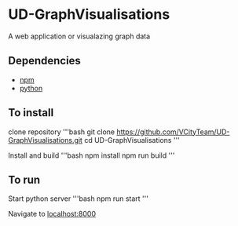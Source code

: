 # UD-GraphVisualisations
A web application or visualazing graph data 

## Dependencies 
- [npm](https://github.com/VCityTeam/UD-SV/blob/master/Tools/ToolNpm.md)
- [python](https://www.python.org/downloads/)

## To install
clone repository 
'''bash
git clone https://github.com/VCityTeam/UD-GraphVisualisations.git
cd UD-GraphVisualisations
''' 

Install and build 
'''bash
npm install 
npm run build
'''

## To run 
Start python server 
'''bash
npm run start
'''

Navigate to [localhost:8000](http://localhost:8000)